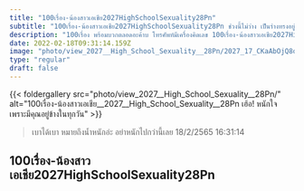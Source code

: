 ```yaml
---
title: "100เรื่อง-น้องสาวเอเชีย2027HighSchoolSexuality28Pn"
subtitle: "100เรื่อง-น้องสาวเอเชีย2027HighSchoolSexuality28Pn ช่วงนี้ไม่ว่าง เป็นร่างทรงอยู่..หมายถึงทรงกลมอ่ะนะ"
description: "100เรื่อง พร้อมบวกตลอดอะค้าบ โทรศัพท์มีเครื่องคิดเลข 100เรื่อง-น้องสาวเอเชีย2027HighSchoolSexuality28Pn 18/2/2565 16:31:14"
date: 2022-02-18T09:31:14.159Z
image: "photo/view_2027__High_School_Sexuality__28Pn/2027_17_CKaAbOjQ8osxNck8bMf4.jpg"
type: "regular"
draft: false
---
```


{{< foldergallery src="photo/view_2027__High_School_Sexuality__28Pn/" alt="100เรื่อง-น้องสาวเอเชีย__2027__High_School_Sexuality__28Pn เฮ้อ! หนักใจ เพราะมีคุณอยู่ข้างในทุกวัน" >}}


> เบาได้เบา หมายถึงน้ำหนักอ่ะ อย่าหนักไปกว่านี้เลย 18/2/2565 16:31:14

## 100เรื่อง-น้องสาวเอเชีย2027HighSchoolSexuality28Pn

